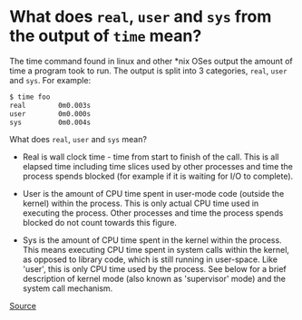 # What does `real`, `user` and `sys` from the output of `time` mean?

The time command found in linux and other *nix OSes output the amount of time a program took to run.
The output is split into 3 categories, `real`, `user` and `sys`. For example:

```bash
$ time foo
real        0m0.003s
user        0m0.000s
sys         0m0.004s
```

What does `real`, `user` and `sys` mean?

- Real is wall clock time - time from start to finish of the call. This is all elapsed time including time slices used by other processes and time the process spends blocked (for example if it is waiting for I/O to complete).

- User is the amount of CPU time spent in user-mode code (outside the kernel) within the process. This is only actual CPU time used in executing the process. Other processes and time the process spends blocked do not count towards this figure.

- Sys is the amount of CPU time spent in the kernel within the process. This means executing CPU time spent in system calls within the kernel, as opposed to library code, which is still running in user-space. Like 'user', this is only CPU time used by the process. See below for a brief description of kernel mode (also known as 'supervisor' mode) and the system call mechanism.

[Source](https://stackoverflow.com/a/556411/238365)


